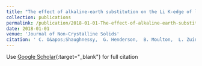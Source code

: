 ```yaml
---
title: "The effect of alkaline-earth substitution on the Li K-edge of lithium silicate glasses"
collection: publications
permalink: /publication/2018-01-01-The-effect-of-alkaline-earth-substitution-on-the-Li-K-edge-of-lithium-silicate-glasses
date: 2018-01-01
venue: 'Journal of Non-Crystalline Solids'
citation: ' C. O&apos;Shaughnessy,  G. Henderson,  B. Moulton,  L. Zuin,  D. Neuville, &quot;The effect of alkaline-earth substitution on the Li K-edge of lithium silicate glasses.&quot; Journal of Non-Crystalline Solids, 2018.'
---
```

Use [Google Scholar](https://scholar.google.com/scholar?q=The+effect+of+alkaline+earth+substitution+on+the+Li+K+edge+of+lithium+silicate+glasses){:target="_blank"} for full citation